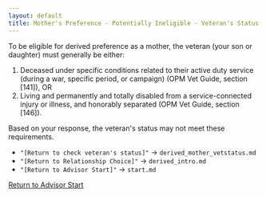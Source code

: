 ```yaml
---
layout: default
title: Mother's Preference - Potentially Ineligible - Veteran's Status
---
```


To be eligible for derived preference as a mother, the veteran (your son or daughter) must generally be either:
1. Deceased under specific conditions related to their active duty service (during a war, specific period, or campaign) (OPM Vet Guide, section [141]), OR
2. Living and permanently and totally disabled from a service-connected injury or illness, and honorably separated (OPM Vet Guide, section [146]).

Based on your response, the veteran's status may not meet these requirements.

*   `"[Return to check veteran's status]"` -> `derived_mother_vetstatus.md`
*   `"[Return to Relationship Choice]"` -> `derived_intro.md`
*   `"[Return to Advisor Start]"` -> `start.md`

[Return to Advisor Start](./start.md)
